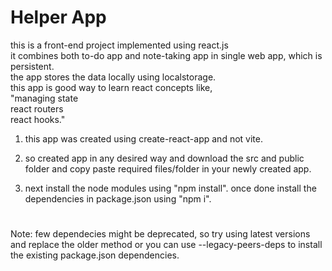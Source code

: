# Helper App
this is a front-end project implemented using react.js  
it combines both to-do app and note-taking app in single web app, which is persistent.  
the app stores the data locally using localstorage.  
this app is good way to learn react concepts like,  
"managing state  
react routers  
react hooks."  
1. this app was created using create-react-app and not vite.
2. so created app in any desired way and download the src and public folder and copy paste required files/folder in your newly created app. 

3. next install the node modules using "npm install". once done install the dependencies in package.json using "npm i".
#
Note: few dependecies might be deprecated, so try using latest versions and replace the older method or you can use --legacy-peers-deps to install the existing package.json dependencies.

